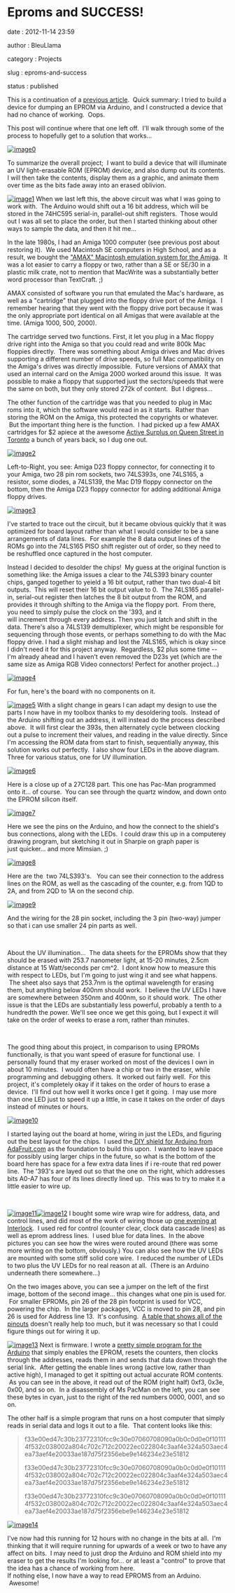 Eproms and SUCCESS!
===================

date
:   2012-11-14 23:59

author
:   BleuLlama

category
:   Projects

slug
:   eproms-and-success

status
:   published

This is a continuation of a [previous
article](http://interlockroc.org/2012/11/07/eproms-and-failure/).  Quick
summary: I tried to build a device for dumping an EPROM via Arduino, and
I constructed a device that had no chance of working.  Oops.

This post will continue where that one left off.  I'll walk through some
of the process to hopefully get to a solution that works...

[![image0](http://4.bp.blogspot.com/-yjVkgyfT8Ao/UKHVQYVDczI/AAAAAAAAB78/5ApnGVPQ5Z8/s320/2012-11-12+23.56.10.jpg)](http://4.bp.blogspot.com/-yjVkgyfT8Ao/UKHVQYVDczI/AAAAAAAAB78/5ApnGVPQ5Z8/s1600/2012-11-12+23.56.10.jpg)

To summarize the overall project;  I want to build a device that will
illuminate an UV light-erasable ROM (EPROM) device, and also dump out
its contents. I will then take the contents, display them as a graphic,
and animate them over time as the bits fade away into an erased
oblivion.

[![image1](http://2.bp.blogspot.com/-ptkXdzVAcIg/UJqOvYeUR5I/AAAAAAAAB6k/R7b3MIyQJVA/s400/2012-11-07+11.35.20.jpg)](http://2.bp.blogspot.com/-ptkXdzVAcIg/UJqOvYeUR5I/AAAAAAAAB6k/R7b3MIyQJVA/s1600/2012-11-07+11.35.20.jpg) When
we last left this, the above circuit was what I was going to work with.
 The Arduino would shift out a 16 bit address, which will be stored in
the 74HC595 serial-in, parallel-out shift registers.  Those would out I
was all set to place the order, but then I started thinking about other
ways to sample the data, and then it hit me...

In the late 1980s, I had an Amiga 1000 computer (see previous post about
restoring it).  We used Macintosh SE computers in High School, and as a
result, we bought the ["AMAX" Macintosh emulation system for the
Amiga](http://crossconnect.tripod.com/AMAXHIST.HTML).  It was a lot
easier to carry a floppy or two, rather than a SE or SE/30 in a plastic
milk crate, not to mention that MacWrite was a substantially better word
processor than TextCraft. ;)

AMAX consisted of software you run that emulated the Mac's hardware, as
well as a "cartridge" that plugged into the floppy drive port of the
Amiga.  I remember hearing that they went with the floppy drive port
because it was the only appropriate port identical on all Amigas that
were available at the time. (Amiga 1000, 500, 2000).

The cartridge served two functions. First, it let you plug in a Mac
floppy drive right into the Amiga so that you could read and write 800k
Mac floppies directly.  There was something about Amiga drives and Mac
drives supporting a different number of drive speeds, so full
Mac compatibility on the Amiga's drives was directly impossible.  Future
versions of AMAX that used an internal card on the Amiga 2000 worked
around this issue.  It was possible to make a floppy that supported just
the sectors/speeds that were the same on both, but they only stored 272k
of content.  But I digress...

The other function of the cartridge was that you needed to plug in Mac
roms into it, which the software would read in as it starts.  Rather
than storing the ROM on the Amiga, this protected the copyrights or
whatever.  But the important thing here is the function.  I had picked
up a few AMAX cartridges for \$2 apiece at the awesome [Active Surplus
on Queen Street in Toronto](http://www.activesurplus.ca/en/) a bunch of
years back, so I dug one out.

[![image2](http://2.bp.blogspot.com/-7Q7anY45dnM/UJyUgpiEVAI/AAAAAAAAB7M/U3p_sw6izzM/s640/2012-11-08+22.59.34.jpg)](http://2.bp.blogspot.com/-7Q7anY45dnM/UJyUgpiEVAI/AAAAAAAAB7M/U3p_sw6izzM/s1600/2012-11-08+22.59.34.jpg)

Left-to-Right, you see: Amiga D23 floppy connector, for connecting it to
your Amiga, two 28 pin rom sockets, two 74LS393s, one 74LS165, a
resistor, some diodes, a 74LS139, the Mac D19 floppy connector on the
bottom, then the Amiga D23 floppy connector for adding additional Amiga
floppy drives.

[![image3](http://4.bp.blogspot.com/-18w4vJIID1g/UJyU1jLxhdI/AAAAAAAAB7c/kg4tRl3TVUk/s640/2012-11-08+23.53.05.jpg)](http://4.bp.blogspot.com/-18w4vJIID1g/UJyU1jLxhdI/AAAAAAAAB7c/kg4tRl3TVUk/s1600/2012-11-08+23.53.05.jpg)

I've started to trace out the circuit, but it became obvious quickly
that it was optimized for board layout rather than what I would consider
to be a sane arrangements of data lines.  For example the 8 data output
lines of the ROMs go into the 74LS165 PISO shift register out of order,
so they need to be reshuffled once captured in the host computer.

Instead I decided to desolder the chips!  My guess at the original
function is something like: the Amiga issues a clear to the 74LS393
binary counter chips, ganged together to yeield a 16 bit output, rather
than two dual-4 bit outputs.  This will reset their 16 bit output value
to 0.  The 74LS165 parallel-in, serial-out register then latches the 8
bit output from the ROM, and provides it through shifting to the Amiga
via the floppy port.  From there, you need to simply pulse the clock on
the '393, and it will increment through every address. Then you just
latch and shift in the data. There's also a 74LS139 demultiplexer, which
might be responsible for sequencing through those events, or perhaps
something to do with the Mac floppy drive. I had a slight mishap and
lost the 74LS165, which is okay since I didn't need it for this project
anyway.  Regardless, \$2 plus some time -- I'm already ahead and I
haven't even removed the D23s yet (which are the same size as Amiga RGB
Video connectors! Perfect for another project...)

[![image4](http://1.bp.blogspot.com/-yKqJsMVndpk/UJyU-0ld6vI/AAAAAAAAB7k/ytWr1Yz9T1A/s640/2012-11-08+23.54.08.jpg)](http://1.bp.blogspot.com/-yKqJsMVndpk/UJyU-0ld6vI/AAAAAAAAB7k/ytWr1Yz9T1A/s1600/2012-11-08+23.54.08.jpg)

For fun, here's the board with no components on it.

[![image5](http://2.bp.blogspot.com/-yPhGkww2fo0/UJx-TvHFDFI/AAAAAAAAB64/ZW5j5cNhgYY/s320/2012-11-08+21.56.26.jpg)](http://2.bp.blogspot.com/-yPhGkww2fo0/UJx-TvHFDFI/AAAAAAAAB64/ZW5j5cNhgYY/s1600/2012-11-08+21.56.26.jpg) With
a slight change in gears I can adapt my design to use the parts I now
have in my toolbox thanks to my desoldering tools.  Instead of the
Arduino shifting out an address, it will instead do the process
described above.  It will first clear the 393s, then alternately cycle
between clocking out a pulse to increment their values, and reading in
the value directly. Since I'm accessing the ROM data from start to
finish, sequentially anyway, this solution works out perfectly.  I also
show four LEDs in the above diagram. Three for various status, one for
UV illumination.

[![image6](http://3.bp.blogspot.com/-cWIzW2S6maY/UKPpxw8t2JI/AAAAAAAAB9I/0FMuEhfRqEg/s640/2012-11-13+22.30.40.png)](http://3.bp.blogspot.com/-cWIzW2S6maY/UKPpxw8t2JI/AAAAAAAAB9I/0FMuEhfRqEg/s1600/2012-11-13+22.30.40.png)

Here is a close up of a 27C128 part. This one has Pac-Man programmed
onto it... of course.  You can see through the quartz window, and down
onto the EPROM silicon itself.

[![image7](http://4.bp.blogspot.com/-Nkxzmx4wLjA/UKRyi43rfVI/AAAAAAAAB9g/KBX-JvT5krk/s400/2012-11-14+23.16.29.jpg)](http://4.bp.blogspot.com/-Nkxzmx4wLjA/UKRyi43rfVI/AAAAAAAAB9g/KBX-JvT5krk/s1600/2012-11-14+23.16.29.jpg)

Here we see the pins on the Arduino, and how the connect to the shield's
bus connections, along with the LEDs.  I could draw this up in a
computerey drawing program, but sketching it out in Sharpie on graph
paper is just quicker... and more Mimsian. ;)

[![image8](http://1.bp.blogspot.com/-A1qXIZxizuU/UKRyoHy1G0I/AAAAAAAAB9o/y9jV7rs69_0/s400/2012-11-14+23.16.36.jpg)](http://1.bp.blogspot.com/-A1qXIZxizuU/UKRyoHy1G0I/AAAAAAAAB9o/y9jV7rs69_0/s1600/2012-11-14+23.16.36.jpg)

Here are the  two 74LS393's.   You can see their connection to the
address lines on the ROM, as well as the cascading of the counter, e.g.
from 1QD to 2A, and from 2QD to 1A on the second chip.

[![image9](http://4.bp.blogspot.com/-ouX_QPqw_mU/UKRyskKJwEI/AAAAAAAAB9w/LgIR8UIhkcc/s400/2012-11-14+23.16.44.jpg)](http://4.bp.blogspot.com/-ouX_QPqw_mU/UKRyskKJwEI/AAAAAAAAB9w/LgIR8UIhkcc/s1600/2012-11-14+23.16.44.jpg)

And the wiring for the 28 pin socket, including the 3 pin (two-way)
jumper so that i can use smaller 24 pin parts as well.

 

About the UV illumination...  The data sheets for the EPROMs show that
they should be erased with 253.7 nanometer light, at 15-20 minutes,
2.5cm distance at 15 Watt/seconds per cm\^2.  I dont know how to measure
this with respect to LEDs, but I'm going to just wing it and see what
happens.  The sheet also says that 253.7nm is the optimal wavelength for
erasing them, but anything below 400nm should work.  I believe the UV
LEDs I have are somewhere between 350nm and 400nm, so it should work.
 The other issue is that the LEDs are substantially less powerful,
probably a tenth to a hundredth the power. We'll see once we get this
going, but I expect it will take on the order of weeks to erase a rom,
rather than minutes.

 

The good thing about this project, in comparison to using EPROMs
functionally, is that you want speed of erasure for functional use.  I
personally found that my eraser worked on most of the devices I own in
about 10 minutes.  I would often have a chip or two in the eraser, while
programming and debugging others.  It worked out fairly well.  For this
project, it's completely okay if it takes on the order of hours to erase
a device.  I'll find out how well it works once I get it going.  I may
use more than one LED just to speed it up a little, in case it takes on
the order of days instead of minutes or hours.

[![image10](http://2.bp.blogspot.com/-7pdS0XmtszQ/UKPeqW1OBtI/AAAAAAAAB8Q/s9vl4QBZE_U/s400/2012-11-10+00.56.30.jpg)](http://2.bp.blogspot.com/-7pdS0XmtszQ/UKPeqW1OBtI/AAAAAAAAB8Q/s9vl4QBZE_U/s1600/2012-11-10+00.56.30.jpg)

I started laying out the board at home, wiring in just the LEDs, and
figuring out the best layout for the chips.  I used the[ DIY shield for
Arduino from AdaFruit.com](https://www.adafruit.com/products/187) as the
foundation to build this upon.  I wanted to leave space for possibly
using larger chips in the future, so what is the bottom of the board
here has space for a few extra data lines if i re-route that red power
line.  The '393's are layed out so that the one on the right, which
addresses bits A0-A7 has four of its lines directly lined up.  This was
to try to make it a little easier to wire up.

 

[![image11](http://2.bp.blogspot.com/-6xhutFXwlfI/UKPfE_04XSI/AAAAAAAAB8g/h03Dg45PIk0/s320/2012-11-14+02.07.22.jpg)](http://2.bp.blogspot.com/-6xhutFXwlfI/UKPfE_04XSI/AAAAAAAAB8g/h03Dg45PIk0/s1600/2012-11-14+02.07.22.jpg)[![image12](http://3.bp.blogspot.com/-3Ob_H7OLtbM/UKPfD_4KspI/AAAAAAAAB8Y/IVNUHdtJAkk/s320/2012-11-14+00.00.38.jpg)](http://3.bp.blogspot.com/-3Ob_H7OLtbM/UKPfD_4KspI/AAAAAAAAB8Y/IVNUHdtJAkk/s1600/2012-11-14+00.00.38.jpg) I
bought some wire wrap wire for address, data, and control lines, and did
most of the work of wiring those up [one evening at
Interlock](http://interlockroc.org/).  I used red for control (counter
clear, clock data cascade lines) as well as eprom address lines.  I used
blue for data lines.  In the above pictures you can see how the wires
were routed around (there was some more writing on the bottom,
obviously.) You can also see how the UV LEDs are mounted with some stiff
solid core wire.  I reduced the number of LEDs to two plus the UV LEDs
for no real reason at all.  (There is an Arduino underneath there
somewhere...)

On the two images above, you can see a jumper on the left of the first
image, bottom of the second image... this changes what one pin is used
for.  For smaller EPROMs, pin 26 of the 28 pin footprint is used for
VCC, powering the chip.  In the larger packages, VCC is moved to pin 28,
and pin 26 is used for Address line 13.  It's confusing.  [A table that
shows all of the
pinouts](https://docs.google.com/spreadsheet/ccc?key=0Ah_ZDi13ZcngdFlfcDJHWERpNUVGMlBYR0dvdE1kdnc) doesn't
really help too much, but it was necessary so that I could figure things
out for wiring it up.

[![image13](http://2.bp.blogspot.com/-YTbYoRlJDnQ/UKPfF034T1I/AAAAAAAAB8s/NsEVhDXgH9M/s400/2012-11-14+02.17.32.png)](http://2.bp.blogspot.com/-YTbYoRlJDnQ/UKPfF034T1I/AAAAAAAAB8s/NsEVhDXgH9M/s1600/2012-11-14+02.17.32.png) Next
is firmware. I wrote a [pretty simple program for the
Arduino](http://www.umlautllama.com/rand/ROM-Project-Arduino.txt) that
simply enables the EPROM, resets the counters, then clocks through the
addresses, reads them in and sends that data down through the serial
link.  After getting the enable lines wrong (active low, rather than
active high), I managed to get it spitting out actual accurate ROM
contents.  As you can see in the above, it read out of the ROM (right
half) 0xf3, 0x3e, 0x00, and so on.  In a disassembly of Ms PacMan on the
left, you can see these bytes in cyan, just to the right of the red
numbers 0000, 0001, and so on.

The other half is a simple program that runs on a host computer that
simply reads in serial data and logs it out to a file.  That content
looks like this:

> f33e00ed47c30b23772310fcc9c30e07060708090a0b0c0d0e0f101114f532c038002a804c702c712c20022ec022804c3aaf4e324a503aec4ea73aef4e20033ae187d75f2356ebe9e146234e23e51812
>
> f33e00ed47c30b23772310fcc9c30e07060708090a0b0c0d0e0f101114f532c038002a804c702c712c20022ec022804c3aaf4e324a503aec4ea73aef4e20033ae187d75f2356ebe9e146234e23e51812
>
> f33e00ed47c30b23772310fcc9c30e07060708090a0b0c0d0e0f101114f532c038002a804c702c712c20022ec022804c3aaf4e324a503aec4ea73aef4e20033ae187d75f2356ebe9e146234e23e51812

[![image14](http://2.bp.blogspot.com/-OYirbnzlXVU/UKPfFdG641I/AAAAAAAAB8o/O49VdePngmo/s400/2012-11-14+02.08.15.jpg)](http://2.bp.blogspot.com/-OYirbnzlXVU/UKPfFdG641I/AAAAAAAAB8o/O49VdePngmo/s1600/2012-11-14+02.08.15.jpg)

<div>
I've now had this running for 12 hours with no change in the bits at
all.  I'm thinking that it will require running for upwards of a week or
two to have any affect on bits.  I may need to just drop the Arduino and
ROM shield into my eraser to get the results I'm looking for... or at
least a "control" to prove that the idea has a chance of working from
here.

</div>
<div>
If nothing else, I now have a way to read EPROMS from an Arduino.
 Awesome!

</div>

